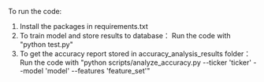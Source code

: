 To run the code:

1. Install the packages in requirements.txt
2. To train model and store results to database：
Run the code with "python test.py" 
3. To get the accuracy report stored in accuracy_analysis_results folder：
Run the code with "python scripts/analyze_accuracy.py --ticker 'ticker' --model 'model' --features 'feature_set'" 
